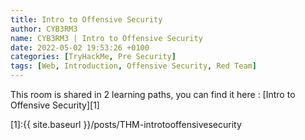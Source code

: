 ```yaml
---
title: Intro to Offensive Security
author: CYB3RM3
name: CYB3RM3 | Intro to Offensive Security
date: 2022-05-02 19:53:26 +0100
categories: [TryHackMe, Pre Security]
tags: [Web, Introduction, Offensive Security, Red Team]
---
```


This room is shared in 2 learning paths, you can find it here  : [Intro to Offensive Security][1]

[1]:{{ site.baseurl }}/posts/THM-introtooffensivesecurity

